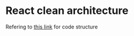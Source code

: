 # React clean architecture

Refering to [this link](https://paulallies.medium.com/clean-architecture-typescript-and-react-8e509098abfe) for code structure
